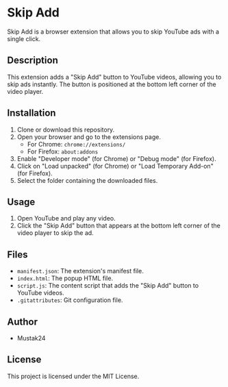 # Skip Add

Skip Add is a browser extension that allows you to skip YouTube ads with a single click.

## Description

This extension adds a "Skip Add" button to YouTube videos, allowing you to skip ads instantly. The button is positioned at the bottom left corner of the video player.

## Installation

1. Clone or download this repository.
2. Open your browser and go to the extensions page.
   - For Chrome: `chrome://extensions/`
   - For Firefox: `about:addons`
3. Enable "Developer mode" (for Chrome) or "Debug mode" (for Firefox).
4. Click on "Load unpacked" (for Chrome) or "Load Temporary Add-on" (for Firefox).
5. Select the folder containing the downloaded files.

## Usage

1. Open YouTube and play any video.
2. Click the "Skip Add" button that appears at the bottom left corner of the video player to skip the ad.

## Files

- `manifest.json`: The extension's manifest file.
- `index.html`: The popup HTML file.
- `script.js`: The content script that adds the "Skip Add" button to YouTube videos.
- `.gitattributes`: Git configuration file.

## Author

- Mustak24

## License

This project is licensed under the MIT License.